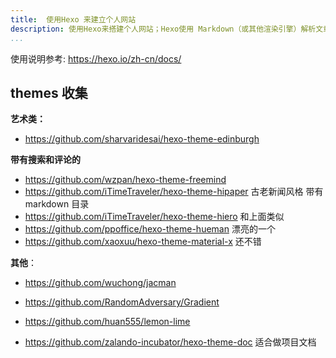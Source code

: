 ```yaml
---
title:  使用Hexo 来建立个人网站
description: 使用Hexo来搭建个人网站；Hexo使用 Markdown（或其他渲染引擎）解析文章，在几秒内，即可利用靓丽的主题生成静态网页。
...
```


使用说明参考: https://hexo.io/zh-cn/docs/

## themes 收集

**艺术类：**
 - https://github.com/sharvaridesai/hexo-theme-edinburgh

**带有搜索和评论的**
- https://github.com/wzpan/hexo-theme-freemind
- https://github.com/iTimeTraveler/hexo-theme-hipaper 古老新闻风格 带有markdown 目录
- https://github.com/iTimeTraveler/hexo-theme-hiero 和上面类似
- https://github.com/ppoffice/hexo-theme-hueman 漂亮的一个
- https://github.com/xaoxuu/hexo-theme-material-x  还不错


**其他**：
- https://github.com/wuchong/jacman
- https://github.com/RandomAdversary/Gradient
- https://github.com/huan555/lemon-lime



- https://github.com/zalando-incubator/hexo-theme-doc 适合做项目文档
